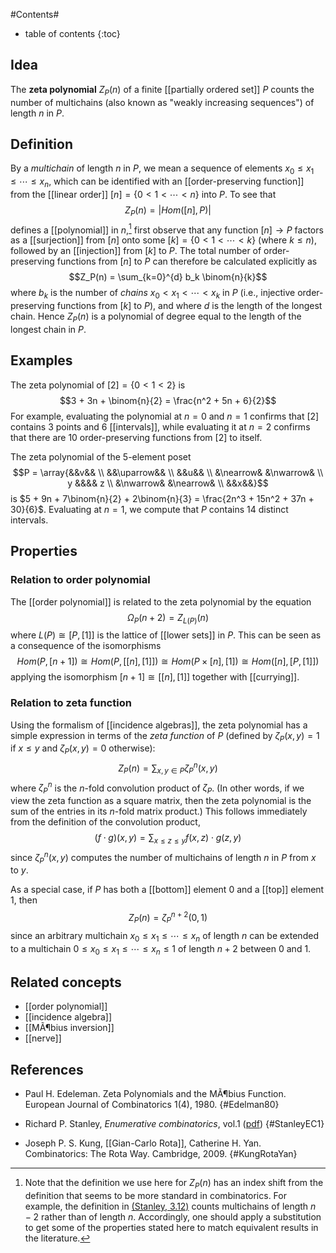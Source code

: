 #Contents#
* table of contents
{:toc}

## Idea

The **zeta polynomial** $Z_P(n)$ of a finite [[partially ordered set]] $P$ counts the number of multichains (also known as "weakly increasing sequences") of length $n$ in $P$.

## Definition

By a _multichain_ of length $n$ in $P$, we mean a sequence of elements $x_0 \le x_1 \le \cdots \le x_n$, which can be identified with an [[order-preserving function]] from the [[linear order]] $[n] = \{ 0 \lt 1 \lt \cdots \lt n \}$ into $P$.
To see that
$$Z_P(n) = |Hom([n],P)|$$
defines a [[polynomial]] in $n$,[^Note] first observe that any function $[n] \to P$ factors as a [[surjection]] from $[n]$ onto some $[k] = \{ 0 \lt 1 \lt \cdots \lt k \}$ (where $k \le n$), followed by an [[injection]] from $[k]$ to $P$. The total number of order-preserving functions from $[n]$ to $P$ can therefore be calculated explicitly as 
$$Z_P(n) = \sum_{k=0}^{d} b_k \binom{n}{k}$$
where $b_k$ is the number of _chains_ $x_0 \lt x_1 \lt \cdots \lt x_k$ in $P$ (i.e., injective order-preserving functions from $[k]$ to $P$), and where $d$ is the length of the longest chain. Hence $Z_P(n)$ is a polynomial of degree equal to the length of the longest chain in $P$.

[^Note]: Note that the definition we use here for $Z_P(n)$ has an index shift from the definition that seems to be more standard in combinatorics. For example, the definition in [(Stanley, 3.12)](#StanleyEC1) counts multichains of length $n-2$ rather than of length $n$. Accordingly, one should apply a substitution to get some of the properties stated here to match equivalent results in the literature.

## Examples

The zeta polynomial of $[2] = \{ 0 \lt 1 \lt 2 \}$ is
$$3 + 3n + \binom{n}{2} = \frac{n^2 + 5n + 6}{2}$$
For example, evaluating the polynomial at $n=0$ and $n=1$ confirms that $[2]$ contains 3 points and 6 [[intervals]], while evaluating it at $n=2$ confirms that there are 10 order-preserving functions from $[2]$ to itself.

The zeta polynomial of the 5-element poset
$$P = \array{&&v&& \\ &&\uparrow&& \\ &&u&& \\ &\nearrow& &\nwarrow& \\ y &&&& z \\ &\nwarrow& &\nearrow& \\ &&x&&}$$
is $5 + 9n + 7\binom{n}{2} + 2\binom{n}{3} = \frac{2n^3 + 15n^2 + 37n + 30}{6}$.
Evaluating at $n=1$, we compute that $P$ contains 14 distinct intervals.

## Properties

### Relation to order polynomial

The [[order polynomial]] is related to the  zeta polynomial by the equation
$$
\Omega_P(n+2) = Z_{L(P)}(n)
$$
where $L(P) \cong [P,[1]]$ is the lattice of [[lower sets]] in $P$.
This can be seen as a consequence of the isomorphisms
$$Hom(P, [n+1]) \cong Hom(P, [[n],[1]]) \cong Hom(P\times [n],[1]) \cong Hom([n], [P,[1]])$$
applying the isomorphism $[n+1] \cong [[n],[1]]$ together with [[currying]].

### Relation to zeta function

Using the formalism of [[incidence algebras]], the zeta polynomial has a simple expression in terms of the _zeta function_ of $P$ (defined by $\zeta_P(x,y) = 1$ if $x\le y$ and $\zeta_P(x,y) = 0$ otherwise):
$$Z_P(n) = \sum_{x,y\in P} \zeta_P^n(x,y)$$
where $\zeta_P^n$ is the $n$-fold convolution product of $\zeta_P$. (In other words, if we view the zeta function as a square matrix, then the zeta polynomial is the sum of the entries in its $n$-fold matrix product.) This follows immediately from the definition of the convolution product,
$$(f\cdot g)(x,y) = \sum_{x \le z \le y} f(x,z) \cdot g(z,y)$$
since $\zeta_P^n(x,y)$ computes the number of multichains of length $n$ in $P$ from $x$ to $y$.
 
As a special case, if $P$ has both a [[bottom]] element 0 and a [[top]] element 1, then
$$Z_P(n) = \zeta_P^{n+2}(0,1)$$
since an arbitrary multichain $x_0 \le x_1 \le \cdots \le x_n$ of length $n$ can be extended to a multichain $0 \le x_0 \le x_1 \le \cdots \le x_n \le 1$ of length $n+2$ between 0 and 1.

## Related concepts

* [[order polynomial]]
* [[incidence algebra]]
* [[MÃ¶bius inversion]]
* [[nerve]]

## References

* Paul H. Edeleman. Zeta Polynomials and the MÃ¶bius Function. European Journal of Combinatorics 1(4), 1980.
{#Edelman80}

* Richard P. Stanley, _Enumerative combinatorics_, vol.1 ([pdf](http://www-math.mit.edu/~rstan/ec/ec1.pdf))
{#StanleyEC1}

* Joseph P. S. Kung, [[Gian-Carlo Rota]], Catherine H. Yan. Combinatorics: The Rota Way. Cambridge, 2009.
{#KungRotaYan}
